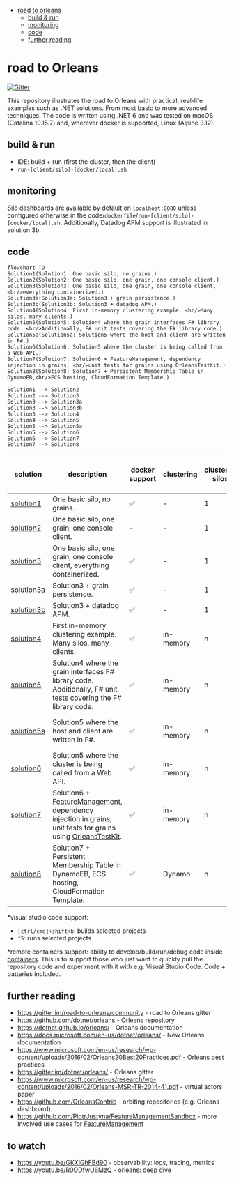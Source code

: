 - [road to orleans](#road-to-orleans)
  - [build & run](#build--run)
  - [monitoring](#monitoring)
  - [code](#code)
  - [further reading](#further-reading)

# road to Orleans

[![Gitter](https://badges.gitter.im/road-to-orleans/community.svg)](https://gitter.im/road-to-orleans/community?utm_source=badge&utm_medium=badge&utm_campaign=pr-badge)

This repository illustrates the road to Orleans with practical, real-life examples such as .NET solutions. From most basic to more advanced techniques. The code is written using .NET 6 and was tested on macOS (Catalina 10.15.7) and, wherever docker is supported, Linux (Alpine 3.12).

## build & run

- IDE: build + run (first the cluster, then the client)
- `run-[client/silo]-[docker/local].sh`

## monitoring

Silo dashboards are available by default on `localhost:8080` unless configured otherwise in the code/`dockerfile`/`run-[client/silo]-[docker/local].sh`. Additionally, Datadog APM support is illustrated in solution 3b.

## code

```mermaid
flowchart TD
Solution1(Solution1: One basic silo, no grains.)
Solution2(Solution2: One basic silo, one grain, one console client.)
Solution3(Solution3: One basic silo, one grain, one console client, <br/>everything containerized.)
Solution3a(Solution3a: Solution3 + grain persistence.)
Solution3b(Solution3b: Solution3 + datadog APM.)
Solution4(Solution4: First in-memory clustering example. <br/>Many silos, many clients.)
Solution5(Solution5: Solution4 where the grain interfaces F# library code. <br/>Additionally, F# unit tests covering the F# library code.)
Solution5a(Solution5a: Solution5 where the host and client are written in F#.)
Solution6(Solution6: Solution5 where the cluster is being called from a Web API.)
Solution7(Solution7: Solution6 + FeatureManagement, dependency injection in grains, <br/>unit tests for grains using OrleansTestKit.)
Solution8(Solution8: Solution7 + Persistent Membership Table in DynamoEB,<br/>ECS hosting, CloudFormation Template.)

Solution1 --> Solution2
Solution2 --> Solution3
Solution3 --> Solution3a
Solution3 --> Solution3b
Solution3 --> Solution4
Solution4 --> Solution5
Solution5 --> Solution5a
Solution5 --> Solution6
Solution6 --> Solution7
Solution7 --> Solution8
```

| solution                   | description                                                                                                                                                                                                                 | docker support     | clustering | clustered silos | grains                                  | clients     | \*visual studio code support | \*remote containers support |
| -------------------------- | --------------------------------------------------------------------------------------------------------------------------------------------------------------------------------------------------------------------------- | ------------------ | ---------- | --------------- | --------------------------------------- | ----------- | ---------------------------- | --------------------------- |
| [solution1](1/readme.md)   | One basic silo, no grains.                                                                                                                                                                                                  | :white_check_mark: | -          | 1               | 0                                       | 0           | :white_check_mark:           | :white_check_mark:          |
| [solution2](2/readme.md)   | One basic silo, one grain, one console client.                                                                                                                                                                              | -                  | -          | 1               | 1 C# grain                              | 1 - console | :white_check_mark:           | :white_check_mark:          |
| [solution3](3/readme.md)   | One basic silo, one grain, one console client, everything containerized.                                                                                                                                                    | :white_check_mark: | -          | 1               | 1 C# grain                              | 1 - console | :white_check_mark:           | :white_check_mark:          |
| [solution3a](3a/readme.md) | Solution3 + grain persistence.                                                                                                                                                                                              | :white_check_mark: | -          | 1               | 1 C# grain                              | 1 - console | :white_check_mark:           | :white_check_mark:          |
| [solution3b](3b/readme.md) | Solution3 + datadog APM.                                                                                                                                                                                                    | :white_check_mark: | -          | 1               | 1 C# grain                              | 1 - console | :white_check_mark:           | :white_check_mark:          |
| [solution4](4/readme.md)   | First in-memory clustering example. Many silos, many clients.                                                                                                                                                               | :white_check_mark: | in-memory  | n               | 1 C# grain                              | n - console | :white_check_mark:           | :white_check_mark:          |
| [solution5](5/readme.md)   | Solution4 where the grain interfaces F# library code. Additionally, F# unit tests covering the F# library code.                                                                                                             | :white_check_mark: | in-memory  | n               | 1 C# grain interfacing F# library code. | n - console |                              | :white_check_mark:          |
| [solution5a](5a/readme.md) | Solution5 where the host and client are written in F#.                                                                                                                                                                      | :white_check_mark: | in-memory  | n               | 1 F# grain interfacing F# library code. | n - console |                              | :white_check_mark:          |
| [solution6](6/readme.md)   | Solution5 where the cluster is being called from a Web API.                                                                                                                                                                 | :white_check_mark: | in-memory  | n               | 1 C# grain interfacing F# library code  | n - web api |                              | :white_check_mark:          |
| [solution7](7/readme.md)   | Solution6 + [FeatureManagement](https://www.nuget.org/packages/Microsoft.FeatureManagement/), dependency injection in grains, unit tests for grains using [OrleansTestKit](https://www.nuget.org/packages/OrleansTestKit/). | :white_check_mark: | in-memory  | n               | 1 C# grain interfacing F# library code  | n - web api |                              | :white_check_mark:          |
| [solution8](8/readme.md)   | Solution7 + Persistent Membership Table in DynamoEB, ECS hosting, CloudFormation Template.                                                                                                                                  | :white_check_mark: | Dynamo     | n               | 1 C# grain interfacing F# library code  | n - web api |                              | :white_check_mark:          |

\*visual studio code support:

- `[ctrl/cmd]+shift+b`: builds selected projects
- `f5`: runs selected projects

\*remote containers support: ability to develop/build/run/debug code inside [containers](https://code.visualstudio.com/docs/remote/containers). This is to support those who just want to quickly pull the repository code and experiment with it with e.g. Visual Studio Code. Code + batteries included.

## further reading

- https://gitter.im/road-to-orleans/community - road to Orleans gitter
- https://github.com/dotnet/orleans - Orleans repository
- https://dotnet.github.io/orleans/ - Orleans documentation
- https://docs.microsoft.com/en-us/dotnet/orleans/ - New Orleans documentation
- https://www.microsoft.com/en-us/research/wp-content/uploads/2016/02/Orleans20Best20Practices.pdf - Orleans best practices
- https://gitter.im/dotnet/orleans/ - Orleans gitter
- https://www.microsoft.com/en-us/research/wp-content/uploads/2016/02/Orleans-MSR-TR-2014-41.pdf - virtual actors paper
- https://github.com/OrleansContrib - orbiting repositories (e.g. Orleans dashboard)
- https://github.com/PiotrJustyna/FeatureManagementSandbox - more involved use cases for [FeatureManagement](https://www.nuget.org/packages/Microsoft.FeatureManagement/)

## to watch

- https://youtu.be/GKXiGhFBd90 - observability: logs, tracing, metrics
- https://youtu.be/R0ODfwU6MzQ - orleans: deep dive
